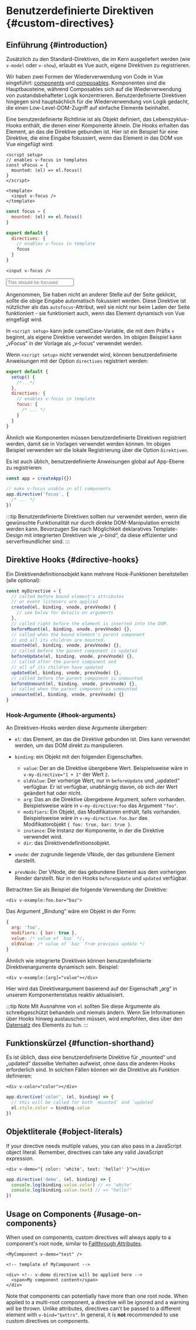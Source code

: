 # Benutzerdefinierte Direktiven {#custom-directives}

<script setup>
const vFocus = {
  mounted: el => {
    el.focus()
  }
}
</script>

## Einführung {#introduction}

Zusätzlich zu den Standard-Direktiven, die im Kern ausgeliefert werden (wie `v-model` oder `v-show`), erlaubt es Vue auch, eigene Direktiven zu registrieren.

Wir haben zwei Formen der Wiederverwendung von Code in Vue eingeführt: [components](/guide/essentials/component-basics.html) und [composables](./composables). Komponenten sind die Hauptbausteine, während Composables sich auf die Wiederverwendung von zustandsbehafteter Logik konzentrieren. Benutzerdefinierte Direktiven hingegen sind hauptsächlich für die Wiederverwendung von Logik gedacht, die einen Low-Level-DOM-Zugriff auf einfache Elemente beinhaltet.

Eine benutzerdefinierte Richtlinie ist als Objekt definiert, das Lebenszyklus-Hooks enthält, die denen einer Komponente ähneln. Die Hooks erhalten das Element, an das die Direktive gebunden ist. Hier ist ein Beispiel für eine Direktive, die eine Eingabe fokussiert, wenn das Element in das DOM von Vue eingefügt wird:

<div class="composition-api">

```vue
<script setup>
// enables v-focus in templates
const vFocus = {
  mounted: (el) => el.focus()
}
</script>

<template>
  <input v-focus />
</template>
```

</div>

<div class="options-api">

```js
const focus = {
  mounted: (el) => el.focus()
}

export default {
  directives: {
    // enables v-focus in template
    focus
  }
}
```

```vue-html
<input v-focus />
```

</div>

<div class="demo">
  <input v-focus placeholder="This should be focused" />
</div>

Angenommen, Sie haben nicht an anderer Stelle auf der Seite geklickt, sollte die obige Eingabe automatisch fokussiert werden. Diese Direktive ist nützlicher als das `autofocus`-Attribut, weil sie nicht nur beim Laden der Seite funktioniert - sie funktioniert auch, wenn das Element dynamisch von Vue eingefügt wird.

<div class="composition-api">

In `<script setup>` kann jede camelCase-Variable, die mit dem Präfix `v` beginnt, als eigene Direktive verwendet werden. Im obigen Beispiel kann „vFocus“ in der Vorlage als „v-focus“ verwendet werden.

Wenn `<script setup>` nicht verwendet wird, können benutzerdefinierte Anweisungen mit der Option `directives` registriert werden:

```js
export default {
  setup() {
    /*...*/
  },
  directives: {
    // enables v-focus in template
    focus: {
      /* ... */
    }
  }
}
```

</div>

<div class="options-api">

Ähnlich wie Komponenten müssen benutzerdefinierte Direktiven registriert werden, damit sie in Vorlagen verwendet werden können. Im obigen Beispiel verwenden wir die lokale Registrierung über die Option `Direktiven`.

</div>

Es ist auch üblich, benutzerdefinierte Anweisungen global auf App-Ebene zu registrieren:

```js
const app = createApp({})

// make v-focus usable in all components
app.directive('focus', {
  /* ... */
})
```

:::tip
Benutzerdefinierte Direktiven sollten nur verwendet werden, wenn die gewünschte Funktionalität nur durch direkte DOM-Manipulation erreicht werden kann. Bevorzugen Sie nach Möglichkeit deklaratives Template-Design mit integrierten Direktiven wie „v-bind“, da diese effizienter und serverfreundlicher sind.
:::

## Direktive Hooks {#directive-hooks}

Ein Direktivendefinitionsobjekt kann mehrere Hook-Funktionen bereitstellen (alle optional):

```js
const myDirective = {
  // called before bound element's attributes
  // or event listeners are applied
  created(el, binding, vnode, prevVnode) {
    // see below for details on arguments
  },
  // called right before the element is inserted into the DOM.
  beforeMount(el, binding, vnode, prevVnode) {},
  // called when the bound element's parent component
  // and all its children are mounted.
  mounted(el, binding, vnode, prevVnode) {},
  // called before the parent component is updated
  beforeUpdate(el, binding, vnode, prevVnode) {},
  // called after the parent component and
  // all of its children have updated
  updated(el, binding, vnode, prevVnode) {},
  // called before the parent component is unmounted
  beforeUnmount(el, binding, vnode, prevVnode) {},
  // called when the parent component is unmounted
  unmounted(el, binding, vnode, prevVnode) {}
}
```

### Hook-Argumente {#hook-arguments}

An Direktiven-Hooks werden diese Argumente übergeben:

- `el`: das Element, an das die Direktive gebunden ist. Dies kann verwendet werden, um das DOM direkt zu manipulieren.

- `binding`: ein Objekt mit den folgenden Eigenschaften.

  - `value`: Der an die Direktive übergebene Wert. Beispielsweise wäre in `v-my-directive="1 + 1"` der Wert `2`.
  - `oldValue`: Der vorherige Wert, nur in `beforeUpdate` und „updated“ verfügbar. Er ist verfügbar, unabhängig davon, ob sich der Wert geändert hat oder nicht.
  - `arg`: Das an die Direktive übergebene Argument, sofern vorhanden. Beispielsweise wäre in `v-my-directive:foo` das Argument `"foo"`.
  - `modifiers`: Ein Objekt, das Modifikatoren enthält, falls vorhanden. Beispielsweise wäre in `v-my-directive.foo.bar` das Modifikatorobjekt `{ foo: true, bar: true }`.
  - `instance`: Die Instanz der Komponente, in der die Direktive verwendet wird.
  - `dir`: das Direktivendefinitionsobjekt.

- `vnode`: der zugrunde liegende VNode, der das gebundene Element darstellt.
- `prevNode`: Der VNode, der das gebundene Element aus dem vorherigen Render darstellt. Nur in den Hooks `beforeUpdate` und `updated` verfügbar.

Betrachten Sie als Beispiel die folgende Verwendung der Direktive:

```vue-html
<div v-example:foo.bar="baz">
```

Das Argument „Bindung“ wäre ein Objekt in der Form:

```js
{
  arg: 'foo',
  modifiers: { bar: true },
  value: /* value of `baz` */,
  oldValue: /* value of `baz` from previous update */
}
```

Ähnlich wie integrierte Direktiven können benutzerdefinierte Direktivenargumente dynamisch sein. Beispiel:

```vue-html
<div v-example:[arg]="value"></div>
```

Hier wird das Direktiveargument basierend auf der Eigenschaft „arg“ in unserem Komponentenstatus reaktiv aktualisiert.

:::tip Note
Mit Ausnahme von `el` sollten Sie diese Argumente als schreibgeschützt behandeln und niemals ändern. Wenn Sie Informationen über Hooks hinweg austauschen müssen, wird empfohlen, dies über den [Datensatz](https://developer.mozilla.org/en-US/docs/Web/API/HTMLElement/dataset) des Elements zu tun.
:::

## Funktionskürzel {#function-shorthand}

Es ist üblich, dass eine benutzerdefinierte Direktive für „mounted“ und „updated“ dasselbe Verhalten aufweist, ohne dass die anderen Hooks erforderlich sind. In solchen Fällen können wir die Direktive als Funktion definieren:

```vue-html
<div v-color="color"></div>
```

```js
app.directive('color', (el, binding) => {
  // this will be called for both `mounted` and `updated`
  el.style.color = binding.value
})
```

## Objektliterale {#object-literals}

If your directive needs multiple values, you can also pass in a JavaScript object literal. Remember, directives can take any valid JavaScript expression.

```vue-html
<div v-demo="{ color: 'white', text: 'hello!' }"></div>
```

```js
app.directive('demo', (el, binding) => {
  console.log(binding.value.color) // => "white"
  console.log(binding.value.text) // => "hello!"
})
```

## Usage on Components {#usage-on-components}

When used on components, custom directives will always apply to a component's root node, similar to [Fallthrough Attributes](/guide/components/attrs.html).

```vue-html
<MyComponent v-demo="test" />
```

```vue-html
<!-- template of MyComponent -->

<div> <!-- v-demo directive will be applied here -->
  <span>My component content</span>
</div>
```

Note that components can potentially have more than one root node. When applied to a multi-root component, a directive will be ignored and a warning will be thrown. Unlike attributes, directives can't be passed to a different element with `v-bind="$attrs"`. In general, it is **not** recommended to use custom directives on components.
